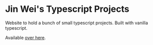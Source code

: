# Jin Wei's Typescript Projects

Website to hold a bunch of small typescript projects. Built with vanilla typescript.

Available <a href="https://seetohjinwei.github.io/TS-Projects/index.html" target="_blank">over here</a>.
